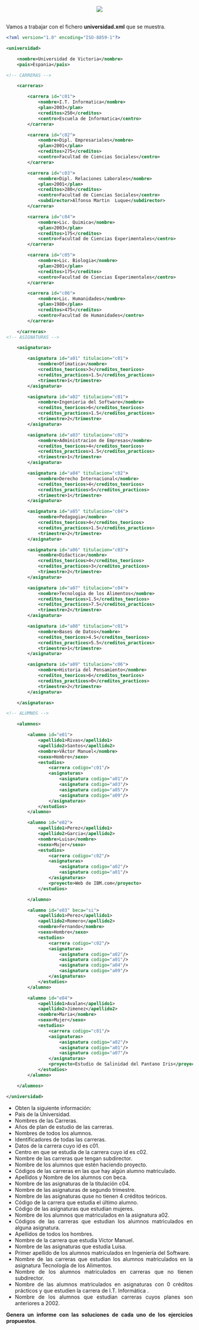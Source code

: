 <div align="justify">


<div align="center">
 	<img src="https://upload.wikimedia.org/wikipedia/commons/9/91/XQuery_and_XPath_Data_Model_type_hierarchy.png">
</div>

</br>


Vamos a trabajar con el fichero __universidad.xml__ que se muestra.

```xml
<?xml version="1.0" encoding="ISO-8859-1"?>

<universidad>

    <nombre>Universidad de Victoria</nombre>
    <pais>Espania</pais>

<!-- CARRERAS -->

    <carreras>

        <carrera id="c01">
            <nombre>I.T. Informatica</nombre>
            <plan>2003</plan>
            <creditos>250</creditos>
            <centro>Escuela de Informatica</centro>
        </carrera>

        <carrera id="c02">
            <nombre>Dipl. Empresariales</nombre>
            <plan>2001</plan>
            <creditos>275</creditos>
            <centro>Facultad de Ciencias Sociales</centro>
        </carrera>

        <carrera id="c03">
            <nombre>Dipl. Relaciones Laborales</nombre>
            <plan>2001</plan>
            <creditos>280</creditos>
            <centro>Facultad de Ciencias Sociales</centro>
            <subdirector>Alfonso Marti­n  Luque</subdirector>
        </carrera>

        <carrera id="c04">
            <nombre>Lic. Quimica</nombre>
            <plan>2003</plan>
            <creditos>175</creditos>
            <centro>Facultad de Ciencias Experimentales</centro>
        </carrera>

        <carrera id="c05">
            <nombre>Lic. Biologia</nombre>
            <plan>2001</plan>
            <creditos>175</creditos>
            <centro>Facultad de Ciencias Experimentales</centro>
        </carrera>

        <carrera id="c06">
            <nombre>Lic. Humanidades</nombre>
            <plan>1980</plan>
            <creditos>475</creditos>
            <centro>Facultad de Humanidades</centro>
        </carrera>

    </carreras>
<!-- ASIGNATURAS -->

    <asignaturas>

        <asignatura id="a01" titulacion="c01">
            <nombre>Ofimatica</nombre>
            <creditos_teoricos>3</creditos_teoricos>
            <creditos_practicos>1.5</creditos_practicos>
            <trimestre>1</trimestre>
        </asignatura>

        <asignatura id="a02" titulacion="c01">
            <nombre>Ingenieria del Software</nombre>
            <creditos_teoricos>6</creditos_teoricos>
            <creditos_practicos>1.5</creditos_practicos>
            <trimestre>2</trimestre>
        </asignatura>

        <asignatura id="a03" titulacion="c02">
            <nombre>Administracion de Empresas</nombre>
            <creditos_teoricos>4</creditos_teoricos>
            <creditos_practicos>1.5</creditos_practicos>
            <trimestre>1</trimestre>
        </asignatura>

        <asignatura id="a04" titulacion="c02">
            <nombre>Derecho Internacional</nombre>
            <creditos_teoricos>4</creditos_teoricos>
            <creditos_practicos>5</creditos_practicos>
            <trimestre>1</trimestre>
        </asignatura>

        <asignatura id="a05" titulacion="c04">
            <nombre>Pedagogia</nombre>
            <creditos_teoricos>4</creditos_teoricos>
            <creditos_practicos>1.5</creditos_practicos>
            <trimestre>2</trimestre>
        </asignatura>

        <asignatura id="a06" titulacion="c03">
            <nombre>Didactica</nombre>
            <creditos_teoricos>4</creditos_teoricos>
            <creditos_practicos>3</creditos_practicos>
            <trimestre>2</trimestre>
        </asignatura>

        <asignatura id="a07" titulacion="c04">
            <nombre>Tecnologi­a de los Alimentos</nombre>
            <creditos_teoricos>1.5</creditos_teoricos>
            <creditos_practicos>7.5</creditos_practicos>
            <trimestre>2</trimestre>
        </asignatura>

        <asignatura id="a08" titulacion="c01">
            <nombre>Bases de Datos</nombre>
            <creditos_teoricos>4.5</creditos_teoricos>
            <creditos_practicos>5.5</creditos_practicos>
            <trimestre>1</trimestre>
        </asignatura>

        <asignatura id="a09" titulacion="c06">
            <nombre>Historia del Pensamiento</nombre>
            <creditos_teoricos>6</creditos_teoricos>
            <creditos_practicos>0</creditos_practicos>
            <trimestre>2</trimestre>
        </asignatura>

    </asignaturas>

<!-- ALUMNOS -->

    <alumnos>

        <alumno id="e01">
            <apellido1>Rivas</apellido1>
            <apellido2>Santos</apellido2>
            <nombre>VÃ­ctor Manuel</nombre>
            <sexo>Hombre</sexo>
            <estudios>
                <carrera codigo="c01"/>
                <asignaturas>
                    <asignatura codigo="a01"/>
                    <asignatura codigo="a03"/>
                    <asignatura codigo="a05"/>
                    <asignatura codigo="a09"/>
                </asignaturas>
            </estudios>
        </alumno>

        <alumno id="e02">
            <apellido1>Perez</apellido1>
            <apellido2>Garci­a</apellido2>
            <nombre>Luisa</nombre>
            <sexo>Mujer</sexo>
            <estudios>
                <carrera codigo="c02"/>
                <asignaturas>
                    <asignatura codigo="a02"/>
                    <asignatura codigo="a01"/>
                </asignaturas>
                <proyecto>Web de IBM.com</proyecto>
            </estudios>

        </alumno>

        <alumno id="e03" beca="si">
            <apellido1>Perez</apellido1>
            <apellido2>Romero</apellido2>
            <nombre>Fernando</nombre>
            <sexo>Hombre</sexo>
            <estudios>
                <carrera codigo="c02"/>
                <asignaturas>
                    <asignatura codigo="a02"/>
                    <asignatura codigo="a01"/>
                    <asignatura codigo="a04"/>
                    <asignatura codigo="a09"/>
                </asignaturas>
            </estudios>
        </alumno>

        <alumno id="e04">
            <apellido1>Avalan</apellido1>
            <apellido2>Jimenez</apellido2>
            <nombre>Maria</nombre>
            <sexo>Mujer</sexo>
            <estudios>
                <carrera codigo="c01"/>
                <asignaturas>
                    <asignatura codigo="a02"/>
                    <asignatura codigo="a01"/>
                    <asignatura codigo="a07"/>
                </asignaturas>
                <proyecto>Estudio de Salinidad del Pantano Iris</proyecto>
            </estudios>
        </alumno>

    </alumnos>

</universidad>
```

- Obten la siguiente información:
 - Pais de la Universidad.
 - Nombres de las Carreras.
 - Años de plan de estudio de las carreras.
 - Nombres de todos los alumnos.
 - Identificadores de todas las carreras.
 - Datos de la carrera cuyo id es c01.
 - Centro en que se estudia de la carrera cuyo id es c02.
 - Nombre de las carreras que tengan subdirector.
 - Nombre de los alumnos que estén haciendo proyecto.
 - Códigos de las carreras en las que hay algún alumno matriculado.
 - Apellidos y Nombre de los alumnos con beca.
 - Nombre de las asignaturas de la titulación c04.
 - Nombre de las asignaturas de segundo trimestre.
 - Nombre de las asignaturas quse no tienen 4 créditos teóricos.
 - Código de la carrera que estudia el último alumno.
 - Código de las asignaturas que estudian mujeres.
 - Nombre de los alumnos que matriculados en la asignatura a02.
 - Códigos de las carreras que estudian los alumnos matriculados en alguna asignatura.
 - Apellidos de todos los hombres.
 - Nombre de la carrera que estudia Víctor Manuel.
 - Nombre de las asignaturas que estudia Luisa.
 - Primer apellido de los alumnos matriculados en Ingeniería del Software.
 - Nombre de las carreras que estudian los alumnos matriculados en la asignatura Tecnología de los Alimentos.
 - Nombre de los alumnos matriculados en carreras que no tienen subdirector.
 - Nombre de las alumnos matriculados en asignaturas con 0 créditos prácticos y que estudien la carrera de I.T. Informática .
 - Nombre de los alumnos que estudian carreras cuyos planes son anteriores a 2002.

__Genera un informe con las soluciones de cada uno de los ejercicios propuestos__.
